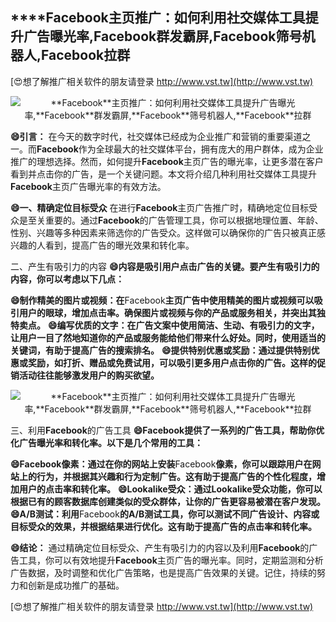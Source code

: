## ****Facebook**主页推广：如何利用社交媒体工具提升广告曝光率,**Facebook**群发霸屏,**Facebook**筛号机器人,**Facebook**拉群**

[😍想了解推广相关软件的朋友请登录 http://www.vst.tw](http://www.vst.tw)

 <center><img src="https://vst.tw/MP4/tuiguang/png/6.png" alt="**Facebook**主页推广：如何利用社交媒体工具提升广告曝光率,**Facebook**群发霸屏,**Facebook**筛号机器人,**Facebook**拉群"></center>

**😄引言：**
在今天的数字时代，社交媒体已经成为企业推广和营销的重要渠道之一。而**Facebook**作为全球最大的社交媒体平台，拥有庞大的用户群体，成为企业推广的理想选择。然而，如何提升**Facebook**主页广告的曝光率，让更多潜在客户看到并点击你的广告，是一个关键问题。本文将介绍几种利用社交媒体工具提升**Facebook**主页广告曝光率的有效方法。

**😄一、精确定位目标受众**
在进行**Facebook**主页广告推广时，精确地定位目标受众是至关重要的。通过**Facebook**的广告管理工具，你可以根据地理位置、年龄、性别、兴趣等多种因素来筛选你的广告受众。这样做可以确保你的广告只被真正感兴趣的人看到，提高广告的曝光效果和转化率。

二、产生有吸引力的内容
**😄内容是吸引用户点击广告的关键。要产生有吸引力的内容，你可以考虑以下几点：**

**😄制作精美的图片或视频：在**Facebook**主页广告中使用精美的图片或视频可以吸引用户的眼球，增加点击率。确保图片或视频与你的产品或服务相关，并突出其独特卖点。**
**😄编写优质的文字：在广告文案中使用简洁、生动、有吸引力的文字，让用户一目了然地知道你的产品或服务能给他们带来什么好处。同时，使用适当的关键词，有助于提高广告的搜索排名。**
**😄提供特别优惠或奖励：通过提供特别优惠或奖励，如打折、赠品或免费试用，可以吸引更多用户点击你的广告。这样的促销活动往往能够激发用户的购买欲望。**

 <center><img src="https://vst.tw/MP4/tuiguang/png/1.png" alt="**Facebook**主页推广：如何利用社交媒体工具提升广告曝光率,**Facebook**群发霸屏,**Facebook**筛号机器人,**Facebook**拉群"></center>

三、利用**Facebook**的广告工具
**😄**Facebook**提供了一系列的广告工具，帮助你优化广告曝光率和转化率。以下是几个常用的工具：**

**😄**Facebook**像素：通过在你的网站上安装**Facebook**像素，你可以跟踪用户在网站上的行为，并根据其兴趣和行为定制广告。这有助于提高广告的个性化程度，增加用户的点击率和转化率。**
**😄Lookalike受众：通过Lookalike受众功能，你可以根据已有的顾客数据库创建类似的受众群体，让你的广告更容易被潜在客户发现。**
**😄A/B测试：利用**Facebook**的A/B测试工具，你可以测试不同广告设计、内容或目标受众的效果，并根据结果进行优化。这有助于提高广告的点击率和转化率。**

**😄结论：**
通过精确定位目标受众、产生有吸引力的内容以及利用**Facebook**的广告工具，你可以有效地提升**Facebook**主页广告的曝光率。同时，定期监测和分析广告数据，及时调整和优化广告策略，也是提高广告效果的关键。记住，持续的努力和创新是成功推广的基础。

[😍想了解推广相关软件的朋友请登录 http://www.vst.tw](http://www.vst.tw)



